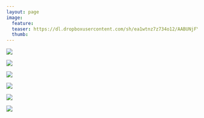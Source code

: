 ```yaml
---
layout: page
image:
  feature:
  teaser: https://dl.dropboxusercontent.com/sh/ea1wtnz7z734o12/AABUNjFYQciUU7jZY2s_pZJka/luontokuvat/kes%C3%A4/2/DSC27491-245px.jpg
  thumb:
---
```


[![](https://dl.dropboxusercontent.com/sh/ea1wtnz7z734o12/AABch1PABVegWrGevMe86R-ra/luontokuvat/kes%C3%A4/2/DSC27453-800px.jpg)](https://dl.dropboxusercontent.com/sh/ea1wtnz7z734o12/AABU3L6fF9yE8QqONXzYix7ea/luontokuvat/kes%C3%A4/2/DSC27453.jpg)

[![](https://dl.dropboxusercontent.com/sh/ea1wtnz7z734o12/AAAz7fuA9EZ_glyhiZ9yXlzna/luontokuvat/kes%C3%A4/2/DSC27460-800px.jpg)](https://dl.dropboxusercontent.com/sh/ea1wtnz7z734o12/AAA_tLNCmyuggpG8jWXszvIqa/luontokuvat/kes%C3%A4/2/DSC27460.jpg)

[![](https://dl.dropboxusercontent.com/sh/ea1wtnz7z734o12/AAB13qh6PVK0zCvsUMSkq5B2a/luontokuvat/kes%C3%A4/2/DSC27475-800px.jpg)](https://dl.dropboxusercontent.com/sh/ea1wtnz7z734o12/AACRnN1FcSR36Ekbvmwlxa_aa/luontokuvat/kes%C3%A4/2/DSC27475.jpg)

[![](https://dl.dropboxusercontent.com/sh/ea1wtnz7z734o12/AAAtvGLGmRGqynSTfs2IJyiea/luontokuvat/kes%C3%A4/2/DSC27491-800px.jpg)](https://dl.dropboxusercontent.com/sh/ea1wtnz7z734o12/AACK5mNP8MtJn8UONR7ryPFGa/luontokuvat/kes%C3%A4/2/DSC27491.jpg)

[![](https://dl.dropboxusercontent.com/sh/ea1wtnz7z734o12/AABDbyoJ-sO2bm8XvLe0CWwCa/luontokuvat/kes%C3%A4/2/DSC27468-800px.jpg)](https://dl.dropboxusercontent.com/sh/ea1wtnz7z734o12/AACA5o8YzTHafffJxcSa0a-ta/luontokuvat/kes%C3%A4/2/DSC27468.jpg)

[![](https://dl.dropboxusercontent.com/sh/ea1wtnz7z734o12/AAAkfF6DLNqR0b2g2aKwUh_la/luontokuvat/kes%C3%A4/2/DSC28278-800px.jpg)](https://dl.dropboxusercontent.com/sh/ea1wtnz7z734o12/AAD5mEyN6CLgudaWFufZuZala/luontokuvat/kes%C3%A4/2/DSC28278.jpg)
